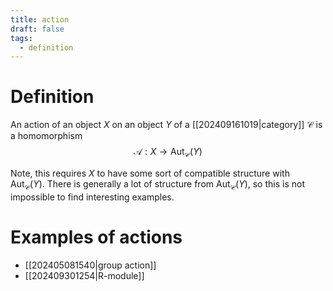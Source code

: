 ```yaml
---
title: action
draft: false
tags:
  - definition
---
```

# Definition
An action of an object $X$ on an object $Y$ of a [[202409161019|category]] $\mathcal{C}$ is a homomorphism 
$$ 
\mathcal{A}:X \longrightarrow \text{Aut}_\mathcal{C}(Y)
$$

Note, this requires $X$ to have some sort of compatible structure with $\text{Aut}_\mathcal{C}(Y)$. 
There is generally a lot of structure from $\text{Aut}_\mathcal{C}(Y)$, so this is not impossible to find interesting examples. 

# Examples of actions
- [[202405081540|group action]]
- [[202409301254|R-module]]